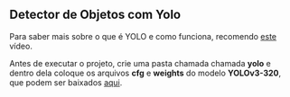 ## Detector de Objetos com Yolo

Para saber mais sobre o que é YOLO e como funciona, recomendo [este](https://www.youtube.com/watch?v=Cgxsv1riJhI) vídeo.

Antes de executar o projeto, crie uma pasta chamada chamada **yolo** e dentro dela coloque os arquivos **cfg** e **weights** do modelo **YOLOv3-320**, que podem ser baixados [aqui](https://pjreddie.com/darknet/yolo/).
